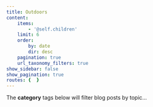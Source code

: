 ```yaml
---
title: Outdoors
content:
    items:
        - '@self.children'
    limit: 6
    order:
        by: date
        dir: desc
    pagination: true
    url_taxonomy_filters: true
show_sidebar: false
show_pagination: true
routes: {  }
---
```


The **category** tags below will filter blog posts by topic...